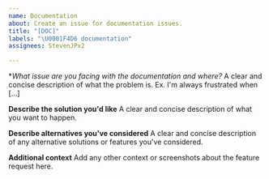 ```yaml
---
name: Documentation
about: Create an issue for documentation issues.
title: "[DOC]"
labels: "\U0001F4D6 documentation"
assignees: StevenJPx2

---
```


**What issue are you facing with the documentation and where?*
A clear and concise description of what the problem is. Ex. I'm always frustrated when [...]

**Describe the solution you'd like**
A clear and concise description of what you want to happen.

**Describe alternatives you've considered**
A clear and concise description of any alternative solutions or features you've considered.

**Additional context**
Add any other context or screenshots about the feature request here.
